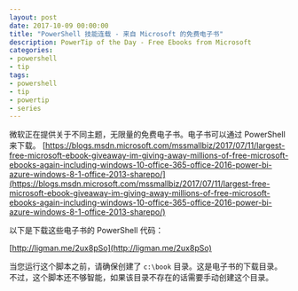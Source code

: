 ```yaml
---
layout: post
date: 2017-10-09 00:00:00
title: "PowerShell 技能连载 - 来自 Microsoft 的免费电子书"
description: PowerTip of the Day - Free Ebooks from Microsoft
categories:
- powershell
- tip
tags:
- powershell
- tip
- powertip
- series
---
```

微软正在提供关于不同主题，无限量的免费电子书。电子书可以通过 PowerShell 来下载。
[https://blogs.msdn.microsoft.com/mssmallbiz/2017/07/11/largest-free-microsoft-ebook-giveaway-im-giving-away-millions-of-free-microsoft-ebooks-again-including-windows-10-office-365-office-2016-power-bi-azure-windows-8-1-office-2013-sharepo/](https://blogs.msdn.microsoft.com/mssmallbiz/2017/07/11/largest-free-microsoft-ebook-giveaway-im-giving-away-millions-of-free-microsoft-ebooks-again-including-windows-10-office-365-office-2016-power-bi-azure-windows-8-1-office-2013-sharepo/)

以下是下载这些电子书的 PowerShell 代码：

[http://ligman.me/2ux8pSo](http://ligman.me/2ux8pSo)

当您运行这个脚本之前，请确保创建了 `c:\book` 目录。这是电子书的下载目录。不过，这个脚本还不够智能，如果该目录不存在的话需要手动创建这个目录。

<!--本文国际来源：[Free Ebooks from Microsoft](http://community.idera.com/powershell/powertips/b/tips/posts/free-ebooks-from-microsoft)-->
